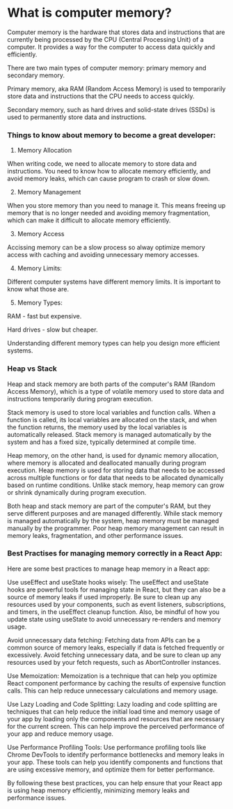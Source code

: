 # What is computer memory?

Computer memory is the hardware that stores data and instructions
that are currently being processed by the CPU (Central Processing Unit) of a computer.
It provides a way for the computer to access data quickly and efficiently.

There are two main types of computer memory: primary memory and secondary memory.

Primary memory, aka RAM (Random Access Memory) is used to temporarily store data and instructions
that the CPU needs to access quickly.

Secondary memory, such as hard drives and solid-state drives (SSDs) is used to permanently store data
and instructions.

### Things to know about memory to become a great developer:

1. Memory Allocation

When writing code, we need to allocate memory to store data and instructions.
You need to know how to allocate memory efficiently, and avoid memory leaks,
which can cause program to crash or slow down.

2. Memory Management

When you store memory than you need to manage it. This means freeing up memory that is
no longer needed and avoiding memory fragmentation, which can make it difficult to allocate
memory efficiently.

3. Memory Access

Accissing memory can be a slow process so alway optimize memory access with caching and
avoiding unnecessary memory accesses.

4. Memory Limits:

Different computer systems have different memory limits. It is important to know what those are.

5. Memory Types:

RAM - fast but expensive.

Hard drives - slow but cheaper.

Understanding different memory types can help you design more efficient systems.

### Heap vs Stack

Heap and stack memory are both parts of the computer's RAM (Random Access Memory), which is a type of volatile memory used to store data and instructions temporarily during program execution.

Stack memory is used to store local variables and function calls. When a function is called, its local variables are allocated on the stack, and when the function returns, the memory used by the local variables is automatically released. Stack memory is managed automatically by the system and has a fixed size, typically determined at compile time.

Heap memory, on the other hand, is used for dynamic memory allocation, where memory is allocated and deallocated manually during program execution. Heap memory is used for storing data that needs to be accessed across multiple functions or for data that needs to be allocated dynamically based on runtime conditions. Unlike stack memory, heap memory can grow or shrink dynamically during program execution.

Both heap and stack memory are part of the computer's RAM, but they serve different purposes and are managed differently. While stack memory is managed automatically by the system, heap memory must be managed manually by the programmer. Poor heap memory management can result in memory leaks, fragmentation, and other performance issues.

### Best Practises for managing memory correctly in a React App:

Here are some best practices to manage heap memory in a React app:

Use useEffect and useState hooks wisely: The useEffect and useState hooks are powerful tools for managing state in React, but they can also be a source of memory leaks if used improperly. Be sure to clean up any resources used by your components, such as event listeners, subscriptions, and timers, in the useEffect cleanup function. Also, be mindful of how you update state using useState to avoid unnecessary re-renders and memory usage.

Avoid unnecessary data fetching: Fetching data from APIs can be a common source of memory leaks, especially if data is fetched frequently or excessively. Avoid fetching unnecessary data, and be sure to clean up any resources used by your fetch requests, such as AbortController instances.

Use Memoization: Memoization is a technique that can help you optimize React component performance by caching the results of expensive function calls. This can help reduce unnecessary calculations and memory usage.

Use Lazy Loading and Code Splitting: Lazy loading and code splitting are techniques that can help reduce the initial load time and memory usage of your app by loading only the components and resources that are necessary for the current screen. This can help improve the perceived performance of your app and reduce memory usage.

Use Performance Profiling Tools: Use performance profiling tools like Chrome DevTools to identify performance bottlenecks and memory leaks in your app. These tools can help you identify components and functions that are using excessive memory, and optimize them for better performance.

By following these best practices, you can help ensure that your React app is using heap memory efficiently, minimizing memory leaks and performance issues.
